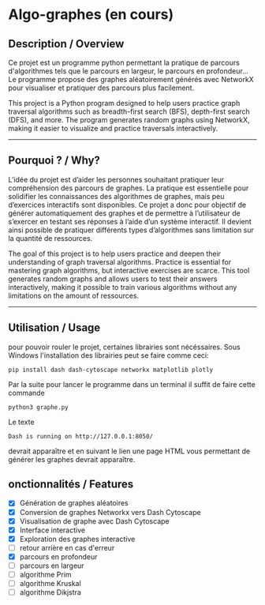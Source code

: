 # Algo-graphes (en cours)


## Description / Overview
Ce projet est un programme python permettant la pratique de parcours d'algorithmes tels que le parcours en largeur, le parcours en profondeur... Le programme propose des graphes aléatoirement générés avec NetworkX pour visualiser et pratiquer des parcours plus facilement.

This project is a Python program designed to help users practice graph traversal algorithms such as breadth-first search (BFS), depth-first search (DFS), and more.
The program generates random graphs using NetworkX, making it easier to visualize and practice traversals interactively.

---

## Pourquoi ? / Why?
L’idée du projet est d’aider les personnes souhaitant pratiquer leur compréhension des parcours de graphes. La pratique est essentielle pour solidifier les connaissances des algorithmes de graphes, mais peu d’exercices interactifs sont disponibles.
Ce projet a donc pour objectif de générer automatiquement des graphes et de permettre à l’utilisateur de s’exercer en testant ses réponses à l’aide d’un système interactif. Il devient ainsi possible de pratiquer différents types d’algorithmes sans limitation sur la quantité de ressources.

The goal of this project is to help users practice and deepen their understanding of graph traversal algorithms. Practice is essential for mastering graph algorithms, but interactive exercises are scarce.
This tool generates random graphs and allows users to test their answers interactively, making it possible to train various algorithms without any limitations on the amount of ressources.

---

## Utilisation / Usage

pour pouvoir rouler le projet, certaines librairies sont nécéssaires. Sous Windows l'installation des librairies peut se faire comme ceci:

```
pip install dash dash-cytoscape networkx matplotlib plotly
```

Par la suite pour lancer le programme dans un terminal il suffit de faire cette commande
``` 
python3 graphe.py
```

Le texte 
```
Dash is running on http://127.0.0.1:8050/
```
devrait apparaître et en suivant le lien une page HTML vous permettant de générer les graphes devrait apparaître.

## onctionnalités / Features
- [x] Génération de graphes aléatoires
- [x] Conversion de graphes Networkx vers Dash Cytoscape
- [x] Visualisation de graphe avec Dash Cytoscape
- [x] Interface interactive
- [x] Exploration des graphes interactive
- [ ] retour arrière en cas d'erreur
- [x] parcours en profondeur
- [ ] parcours en largeur
- [ ] algorithme Prim
- [ ] algorithme Kruskal
- [ ] algorithme Dikjstra
